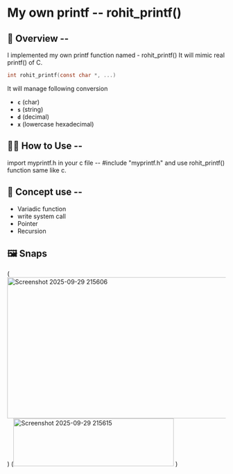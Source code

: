 # My own printf -- rohit_printf()

## 🎯 Overview --
I implemented my own printf function named - rohit_printf()
It  will mimic real printf() of C.

```C
int rohit_printf(const char *, ...)
```
 It will manage following conversion
- **`c`** (char)
- **`s`** (string)
- **`d`**  (decimal)
- **`x`** (lowercase hexadecimal)


## 🧑‍💻 How to Use --
import myprintf.h in your c file -- #include "myprintf.h"
and use rohit_printf() function same like c.


## 📓 Concept use --
- Variadic function
- write system call
- Pointer
- Recursion

## 🖼️ Snaps
(<img width="717" height="325" alt="Screenshot 2025-09-29 215606" src="https://github.com/user-attachments/assets/6a41093b-0326-4d55-bdc4-29420e43b641" />
)
(<img width="370" height="110" alt="Screenshot 2025-09-29 215615" src="https://github.com/user-attachments/assets/bf7d34c3-5b53-4c0e-851d-ea1fdabcd004" />
)

